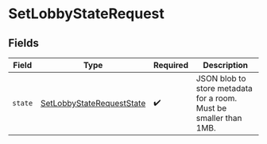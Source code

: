 # SetLobbyStateRequest


## Fields

| Field                                                                         | Type                                                                          | Required                                                                      | Description                                                                   |
| ----------------------------------------------------------------------------- | ----------------------------------------------------------------------------- | ----------------------------------------------------------------------------- | ----------------------------------------------------------------------------- |
| `state`                                                                       | [SetLobbyStateRequestState](../../Models/Shared/SetLobbyStateRequestState.md) | :heavy_check_mark:                                                            | JSON blob to store metadata for a room. Must be smaller than 1MB.             |